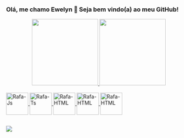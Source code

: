 
### Olá, me chamo Ewelyn 👋 Seja bem vindo(a) ao meu GitHub!

<div align="center">
  <a href="https://github.com/ewelynKetlyn">
  <img height="180em" src="https://github-readme-stats.vercel.app/api?username=ewelynKetlyn&show_icons=true&theme=dark&include_all_commits=true&count_private=true"/>
  <img height="180em" src="https://github-readme-stats.vercel.app/api/top-langs/?username=ewelynKetlyn&layout=compact&langs_count=7&theme=dark"/>
</div>
<div style="display: inline_block"><br>
  <img align="center" alt="Rafa-Js" height="60" width="60" src="https://cdn.jsdelivr.net/gh/devicons/devicon/icons/android/android-original-wordmark.svg">
  <img align="center" alt="Rafa-Ts" height="60" width="60" src="https://cdn.jsdelivr.net/gh/devicons/devicon/icons/androidstudio/androidstudio-original.svg">
  <img align="center" alt="Rafa-HTML" height="60" width="60" src="https://cdn.jsdelivr.net/gh/devicons/devicon/icons/git/git-original.svg">
  <img align="center" alt="Rafa-HTML" height="60" width="60" src="https://cdn-icons-png.flaticon.com/512/919/919833.png">
  <img align="center" alt="Rafa-HTML" height="60" width="60" src="">
</div>

  ##
 
<div> 
  <a href="https://www.linkedin.com/in/ewelyn/" target="_blank"><img src="https://img.shields.io/badge/-LinkedIn-%230077B5?style=for-the-badge&logo=linkedin&logoColor=white" target="_blank"></a> 

 
</div>



<!--
**ewelynKetlyn/ewelynKetlyn** is a ✨ _special_ ✨ repository because its `README.md` (this file) appears on your GitHub profile.

Here are some ideas to get you started:

- 🔭 Estagiaria de desenvolvimento mobile (IOS/Android)
- 😄 Pronomes: Ela/Dela
- ⚡ Entusiasta da tecnologia
-->
